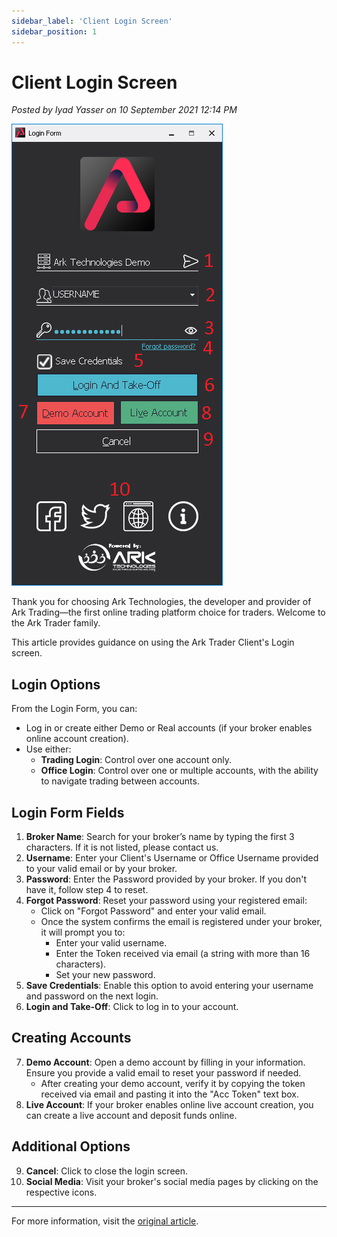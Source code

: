 ```yaml
---
sidebar_label: 'Client Login Screen'
sidebar_position: 1
---
```


# Client Login Screen

*Posted by Iyad Yasser on 10 September 2021 12:14 PM*

![Client Login](/img/arkimgs/client-login.png)

Thank you for choosing Ark Technologies, the developer and provider of Ark Trading—the first online trading platform choice for traders. Welcome to the Ark Trader family.

This article provides guidance on using the Ark Trader Client's Login screen.

## Login Options

From the Login Form, you can:

- Log in or create either Demo or Real accounts (if your broker enables online account creation).
- Use either:
  - **Trading Login**: Control over one account only.
  - **Office Login**: Control over one or multiple accounts, with the ability to navigate trading between accounts.

## Login Form Fields

1. **Broker Name**: Search for your broker’s name by typing the first 3 characters. If it is not listed, please contact us.
2. **Username**: Enter your Client's Username or Office Username provided to your valid email or by your broker.
3. **Password**: Enter the Password provided by your broker. If you don't have it, follow step 4 to reset.
4. **Forgot Password**: Reset your password using your registered email:
   - Click on "Forgot Password" and enter your valid email.
   - Once the system confirms the email is registered under your broker, it will prompt you to:
     - Enter your valid username.
     - Enter the Token received via email (a string with more than 16 characters).
     - Set your new password.
5. **Save Credentials**: Enable this option to avoid entering your username and password on the next login.
6. **Login and Take-Off**: Click to log in to your account.

## Creating Accounts

7. **Demo Account**: Open a demo account by filling in your information. Ensure you provide a valid email to reset your password if needed.
   - After creating your demo account, verify it by copying the token received via email and pasting it into the "Acc Token" text box.
8. **Live Account**: If your broker enables online live account creation, you can create a live account and deposit funds online.

## Additional Options

9. **Cancel**: Click to close the login screen.
10. **Social Media**: Visit your broker's social media pages by clicking on the respective icons.

---

For more information, visit the [original article](https://help.arktechltd.com/index.php?/Knowledgebase/Article/View/1/1/client-login-screen).